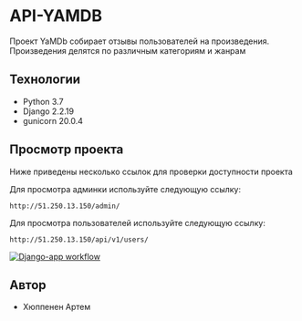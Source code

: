 # API-YAMDB

Проект YaMDb собирает отзывы пользователей на произведения. Произведения делятся по различным категориям и жанрам

## Технологии
- Python 3.7
- Django 2.2.19
- gunicorn 20.0.4

## Просмотр проекта

Ниже приведены несколько ссылок для проверки доступности проекта

Для просмотра админки используйте следующую ссылку:

```
http://51.250.13.150/admin/
```

Для просмотра пользователей используйте следующую ссылку:

```
http://51.250.13.150/api/v1/users/
```

[![Django-app workflow](https://github.com/huppafr/yamdb_final/actions/workflows/yamdb_workflow.yml/badge.svg)](https://github.com/huppafr/yamdb_final/actions/workflows/yamdb_workflow.yml)

## Автор

- Хюппенен Артем

